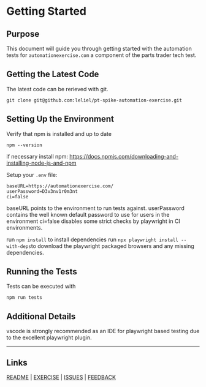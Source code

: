 # Getting Started

## Purpose

This document will guide you through getting started with the automation tests for `automationexercise.com` a component of the parts trader tech test.

## Getting the Latest Code

The latest code can be rerieved with git. 
```
git clone git@github.com:leliel/pt-spike-automation-exercise.git
```

## Setting Up the Environment

Verify that npm is installed and up to date
```
npm --version
```

if necessary install npm: https://docs.npmjs.com/downloading-and-installing-node-js-and-npm

Setup your `.env` file:

```
baseURL=https://automationexercise.com/
userPassword=D3v3nv1r0m3nt
ci=false
```
baseURL points to the environment to run tests against.
userPassword contains the well known default password to use for users in the environment
ci=false disables some strict checks by playwright in CI environments.

run `npm install` to install dependencies
run `npx playwright install --with-deps`to download the playwright packaged browsers and any missing dependencies. 

## Running the Tests

Tests can be executed with 
```
npm run tests
```


## Additional Details

vscode is strongly recommended as an IDE for playwright based testing due to the excellent playwright plugin.

---

## Links

[README](README.md) | [EXERCISE](EXERCISE.md) | [ISSUES](ISSUES.md) | [FEEDBACK](FEEDBACK.md)
